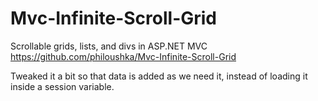 # Mvc-Infinite-Scroll-Grid
Scrollable grids, lists, and divs in ASP.NET MVC
https://github.com/philoushka/Mvc-Infinite-Scroll-Grid

Tweaked it a bit so that data is added as we need it, instead of loading it inside a session variable.
